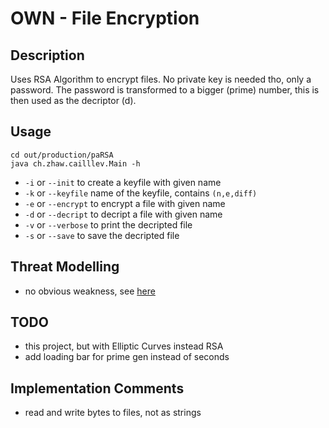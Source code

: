 # OWN - File Encryption
## Description
Uses RSA Algorithm to encrypt files. No private key is needed tho, only a password. The password is transformed to a bigger (prime) number, this is then used as the decriptor (d).

## Usage
```
cd out/production/paRSA
java ch.zhaw.cailllev.Main -h
```
- ```-i``` or ```--init``` to create a keyfile with given name
- ```-k``` or ```--keyfile``` name of the keyfile, contains ```(n,e,diff)```
- ```-e``` or ```--encrypt``` to encrypt a file with given name
- ```-d``` or ```--decript``` to decript a file with given name
- ```-v``` or ```--verbose``` to print the decripted file
- ```-s``` or ```--save``` to save the decripted file

## Threat Modelling
- no obvious weakness, see [here](Threat_Modelling.md)

## TODO
- this project, but with Elliptic Curves instead RSA
- add loading bar for prime gen instead of seconds

## Implementation Comments
- read and write bytes to files, not as strings
